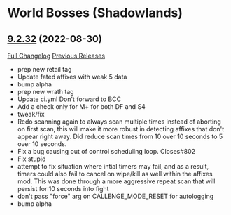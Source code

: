 # <DBM> World Bosses (Shadowlands)

## [9.2.32](https://github.com/DeadlyBossMods/DBM-Retail/tree/9.2.32) (2022-08-30)
[Full Changelog](https://github.com/DeadlyBossMods/DBM-Retail/compare/9.2.31...9.2.32) [Previous Releases](https://github.com/DeadlyBossMods/DBM-Retail/releases)

- prep new retail tag  
- Update fated affixes with weak 5 data  
- bump alpha  
- prep new wrath tag  
- Update ci.yml Don't forward to BCC  
- Add a check only for M+ for both DF and S4  
- tweak/fix  
- Redo scanning again to always scan multiple times instead of aborting on first scan, this will make it more robust in detecting affixes that don't appear right away. Did reduce scan times from 10 over 10 seconds to 5 over 10 seconds.  
- Fix a bug causing out of control scheduling loop. Closes#802  
- Fix stupid  
- attempt to fix situation where intial timers may fail, and as a result, timers could also fail to cancel on wipe/kill as well within the affixes mod. This was done through a more aggressive repeat scan that will persist for 10 seconds into fight  
- don't pass \"force\" arg on CALLENGE\_MODE\_RESET for autologging  
- bump alpha  
